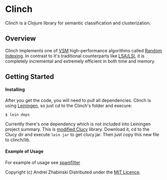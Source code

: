 
Clinch
======

Clinch is a Clojure library for semantic classification and clusterization.


Overview
--------

Clinch implements one of [VSM](http://en.wikipedia.org/wiki/Vector_space_model) high-performance algorithms called [Random Indexing](http://citeseerx.ist.psu.edu/viewdoc/download?doi=10.1.1.96.2230&rep=rep1&type=pdf). In contrast to it's traditional counterparts like [LSA/LSI](http://en.wikipedia.org/wiki/Latent_semantic_indexing), it is completely incremental and extremely efficient in both time and memory.


Getting Started
---------------

#### Installing

After you get the code, you will need to pull all dependencies. Clinch is using [Leiningen](http://github.com/technomancy/leiningen), so just cd to the Clinch's folder and execure:

    $ lein deps

Currently there's one dependency which is not included into Leiningen project summary. This is [modified Clucy](http://github.com/faithlessfriend/clucy) library. Download it, cd to the Clucy dir and execute `lein jar` to get clucy.jar. Then just copy this new file to clinch/lib.


#### Example of Usage

For example of usage see [spamfilter](https://github.com/faithlessfriend/clinch/blob/master/src/clinch/spamfilter.clj)

Copyright (c) Andrei Zhabinski 
Distributed under the [MIT Licence](http://www.opensource.org/licenses/mit-license.php).
